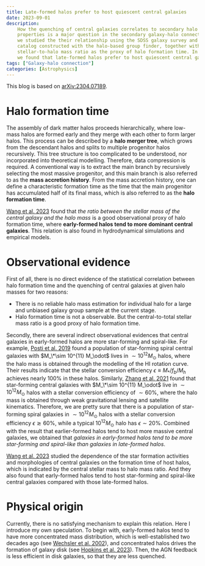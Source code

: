 ```yaml
---
title: Late-formed halos prefer to host quiescent central galaxies
date: 2023-09-01
description:
    How the quenching of central galaxies correlates to secondary halo
    properties is a major question in the secondary galaxy-halo connection. Here
    we studied the their relationship using the SDSS galaxy survey and the group
    catalog constructed with the halo-based group finder, together with the
    stellar-to-halo mass ratio as the proxy of halo formation time. In short,
    we found that late-formed halos prefer to host quiescent central galaxies.
tags: ["Galaxy-halo connection"]
categories: [Astrophysics]
---
```


This blog is based on [arXiv:2304.07189](https://arxiv.org/abs/2304.07189).

# Halo formation time

The assembly of dark matter halos proceeds hierarchically, where low-mass halos
are formed early and they merge with each other to form larger halos. This
process can be described by a **halo merger tree**, which grows from the
descendant halos and splits to multiple progenitor halos recursively. This tree
structure is too complicated to be understood, nor incorporated into theoretical
modelling. Therefore, data compression is required. A conventional way is to
extract the main branch by recursively selecting the most massive progenitor,
and this main branch is also referred to as the **mass accretion history**. From
the mass accretion history, one can define a characteristic formation time as
the time that the main progenitor has accumulated half of its final mass, which
is also referred to as the **halo formation time**.

[Wang et al. 2023](https://arxiv.org/abs/2304.07189) found that _the ratio
between the stellar mass of the central galaxy and the halo mass_ is a good
observational proxy of halo formation time, where **early-formed halos tend to
more dominant central galaxies**. This relation is also found in hydrodynamical
simulations and empirical models.

# Observational evidence

First of all, there is no direct evidence of the statistical correlation between
halo formation time and the quenching of central galaxies at given halo masses
for two reasons:

-   There is no reliable halo mass estimation for individual halo for a large
    and unbiased galaxy group sample at the current stage.
-   Halo formation time is not a observable. But the central-to-total stellar
    mass ratio is a good proxy of halo formation time.

Secondly, there are several indirect observational evidences that central
galaxies in early-formed halos are more star-forming and spiral-like. For
example, [Posti et al. 2019](https://arxiv.org/abs/1812.05099) found a
population of star-forming spiral central galaxies with
$M_\*\sim 10^{11} M_\odot$ lives in $\sim 10^{12} M_\odot$ halos, where the halo
mass is obtained through the modelling of the HI rotation curve. Their results
indicate that the stellar conversion efficiency $\epsilon\equiv M_*/f_b/M_h$
achieves nearly $100\%$ in these halos. Similarly,
[Zhang et al. 2021](https://arxiv.org/abs/2112.04777) found that star-forming
central galaxies with $M_\*\sim 10^{11} M_\odot$ live in $\sim 10^{12} M_\odot$
halos with a stellar conversion efficiency of $\sim 60\%$, where the halo mass
is obtained through weak gravitational lensing and satellite kinematics.
Therefore, we are pretty sure that there is a population of star-forming spiral
galaxies in $\sim 10^{12}M_\odot$ halos with a stellar conversion efficiency
$\epsilon\gtrsim 60\%$, while a typical $10^{12}M_\odot$ halo has
$\epsilon\sim 20\%$. Combined with the result that earlier-formed halos tend to
host more massive central galaxies, we obtained that _galaxies in early-formed
halos tend to be more star-forming and spiral-like than galaxies in late-formed
halos_.

[Wang et al. 2023](https://arxiv.org/abs/2304.07189) studied the dependence of
the star formation activities and morphologies of central galaxies on the
formation time of host halos, which is indicated by the central stellar mass to
halo mass ratio. And they also found that early-formed halos tend to host
star-forming and spiral-like central galaxies compared with those late-formed
halos.

# Physical origin

Currently, there is no satisfying mechanism to explain this relation. Here I
introduce my own speculation. To begin with, early-formed halos tend to have
more concentrated mass distribution, which is well-established two decades ago
(see [Wechsler et al. 2002](https://arxiv.org/abs/astro-ph/0108151)), and
concentrated halos drives the formation of galaxy disk (see
[Hopkins et al. 2023](https://arxiv.org/abs/2301.08263)). Then, the AGN feedback
is less efficient in disk galaxies, so that they are less quenched.
